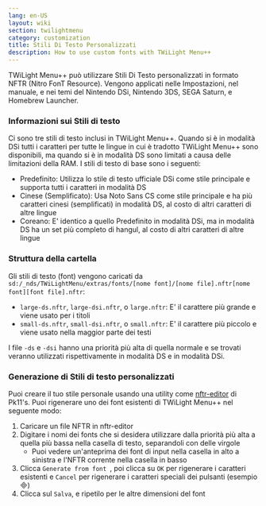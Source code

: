 ```yaml
---
lang: en-US
layout: wiki
section: twilightmenu
category: customization
title: Stili Di Testo Personalizzati
description: How to use custom fonts with TWiLight Menu++
---
```


TWiLight Menu++ può utilizzare Stili Di Testo personalizzati in formato NFTR (Nitro FonT Resource). Vengono applicati nelle Impostazioni, nel manuale, e nei temi del Nintendo DSi, Nintendo 3DS, SEGA Saturn, e Homebrew Launcher.

### Informazioni sui Stili di testo
Ci sono tre stili di testo inclusi in TWiLight Menu++. Quando si è in modalità DSi tutti i caratteri per tutte le lingue in cui è tradotto TWiLight Menu++ sono disponibili, ma quando si è in modalità DS sono limitati a causa delle limitazioni della RAM. I stili di testo di base sono i seguenti:
- Predefinito: Utilizza lo stile di testo ufficiale DSi come stile principale e supporta tutti i caratteri in modalità DS
- Cinese (Semplificato): Usa Noto Sans CS come stile principale e ha più caratteri cinesi (semplificati) in modalità DS, al costo di altri caratteri di altre lingue
- Coreano: E' identico a quello Predefinito in modalità DSi, ma in modalità DS ha un set più completo di hangul, al costo di altri caratteri di altre lingue

### Struttura della cartella
Gli stili di testo (font) vengono caricati da `sd:/_nds/TWiLightMenu/extras/fonts/[nome font]/[nome file].nftr[nome font][font file].nftr`:
- `large-ds.nftr`, `large-dsi.nftr`, o `large.nftr`: E' il carattere più grande e viene usato per i titoli
- `small-ds.nftr`, `small-dsi.nftr`, o `small.nftr`: E' il carattere più piccolo e viene usato nella maggior parte dei testi

I file `-ds` e `-dsi` hanno una priorità più alta di quella normale e se trovati veranno utilizzati rispettivamente in modalità DS e in modalità DSi.

### Generazione di Stili di testo personalizzati
Puoi creare il tuo stile personale usando una utility come [nftr-editor](https://pk11.us/nftr-editor/) di Pk11's. Puoi rigenerare uno dei font esistenti di TWiLight Menu++ nel seguente modo:
1. Caricare un file NFTR in nftr-editor
1. Digitare i nomi dei fonts che si desidera utilizzare dalla priorità più alta a quella più bassa nella casella di testo, separandoli con delle virgole
   - Puoi vedere un'anteprima dei font di input nella casella in alto a sinistra e l'NFTR corrente nella casella in basso
1. Clicca `Generate from font `, poi clicca su `OK` per rigenerare i caratteri esistenti e `Cancel` per rigenerare i caratteri speciali dei pulsanti (esempio &#xE000;)
1. Clicca sul `Salva`, e ripetilo per le altre dimensioni del font
